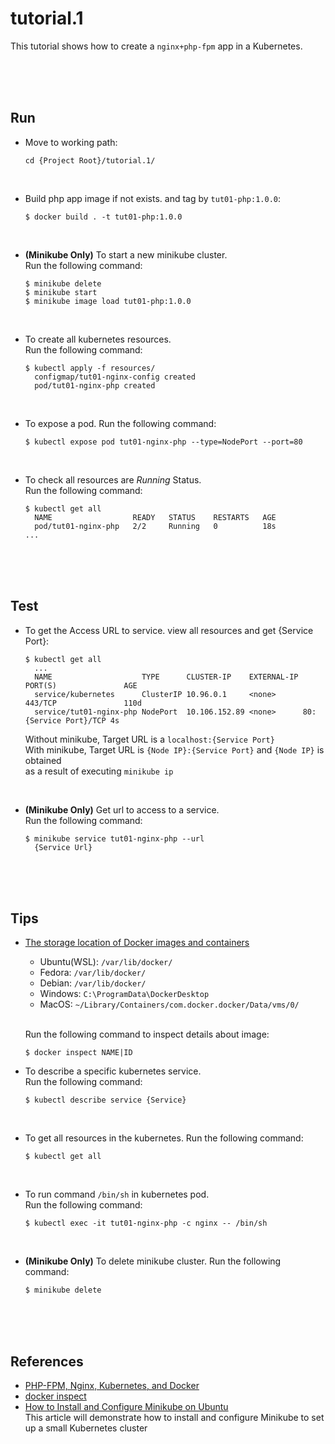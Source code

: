 # tutorial.1

This tutorial shows how to create a `nginx+php-fpm` app in a Kubernetes. 

<br/><br/><br/>

## Run  
* Move to working path:  
  ```shell
  cd {Project Root}/tutorial.1/  
  ```

<br/>

* Build php app image if not exists. and tag by `tut01-php:1.0.0`:  
  ```shell
  $ docker build . -t tut01-php:1.0.0
  ```

<br/>

* **(Minikube Only)** To start a new minikube cluster.  
  Run the following command:  
  ```
  $ minikube delete
  $ minikube start
  $ minikube image load tut01-php:1.0.0
  ```

<br/>

* To create all kubernetes resources.  
  Run the following command:  
  ```shell
  $ kubectl apply -f resources/
    configmap/tut01-nginx-config created
    pod/tut01-nginx-php created
  ```

<br/>

* To expose a pod. Run the following command:  
  ```shell
  $ kubectl expose pod tut01-nginx-php --type=NodePort --port=80
  ```

<br/>

* To check all resources are *Running* Status.  
  Run the following command:  
  ```shell 
  $ kubectl get all
    NAME                  READY   STATUS    RESTARTS   AGE
    pod/tut01-nginx-php   2/2     Running   0          18s
  ...
  ```

<br/><br/><br/>

## Test  
* To get the Access URL to service. view all resources and get {Service Port}:  
  ```shell 
  $ kubectl get all
    ...
    NAME                    TYPE      CLUSTER-IP    EXTERNAL-IP PORT(S)               AGE
    service/kubernetes      ClusterIP 10.96.0.1     <none>      443/TCP               110d
    service/tut01-nginx-php NodePort  10.106.152.89 <none>      80:{Service Port}/TCP 4s
  ```

  Without minikube, Target URL is a `localhost:{Service Port}`  
  With minikube, Target URL is `{Node IP}:{Service Port}` and `{Node IP}` is obtained  
  as a result of executing `minikube ip`  

<br/>

* **(Minikube Only)** Get url to access to a service.  
  Run the following command:  
  ```shell
  $ minikube service tut01-nginx-php --url
    {Service Url}
  ```

<br/><br/><br/>

## Tips  
* [The storage location of Docker images and containers](https://www.freecodecamp.org/news/where-are-docker-images-stored-docker-container-paths-explained/)  
  * Ubuntu(WSL): `/var/lib/docker/`  
  * Fedora: `/var/lib/docker/`  
  * Debian: `/var/lib/docker/`  
  * Windows: `C:\ProgramData\DockerDesktop`  
  * MacOS: `~/Library/Containers/com.docker.docker/Data/vms/0/`    

  <br/>

  Run the following command to inspect details about image:  
  ```
  $ docker inspect NAME|ID
  ```

* To describe a specific kubernetes service.  
  Run the following command:  
  ```shell
  $ kubectl describe service {Service}
  ```

<br/>

* To get all resources in the kubernetes. Run the following command:  
  ```
  $ kubectl get all
  ```

<br/>

* To run command `/bin/sh` in kubernetes pod.  
  Run the following command:  
  ```
  $ kubectl exec -it tut01-nginx-php -c nginx -- /bin/sh
  ```

<br/>

* **(Minikube Only)** To delete minikube cluster. Run the following command:  
  ```
  $ minikube delete
  ```

<br/><br/><br/>

## References  
* [PHP-FPM, Nginx, Kubernetes, and Docker](https://matthewpalmer.net/kubernetes-app-developer/articles/php-fpm-nginx-kubernetes.html)  
* [docker inspect](https://docs.docker.com/engine/reference/commandline/inspect/)  
* [How to Install and Configure Minikube on Ubuntu](https://www.liquidweb.com/kb/how-to-install-and-configure-minikube-on-ubuntu/)  
  This article will demonstrate how to install and configure Minikube to set up a small Kubernetes cluster  

